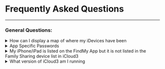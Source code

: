 # Frequently Asked Questions

------

### General Questions:

<details><summary>How can I display a map of where my iDevices have been</summary>
HA provides a Lovelace map card that will show the location track of your iDevices. Refer to the HA Map documentation on setting it up. Add each Person (person.gary) or iDevice (device_tracker.gary_iphone)  you want to track on the Map configuration screen in the Entity field. 
</details>

<details><summary>App Specific Passwords</summary>
App Specific Passwords are not supported by iCloud3. iCloud3 is a program running on a computer, not an app running on an iDevice. It uses web service calls to request the location of the devices in the iCloud's Family Sharing List. Apps running on iDevices use a different access method that is not available by programs.
</details>

<details><summary>My iPhone/iPad is listed on the FindMy App but it is not listed in the Family Sharing device list in iCloud3</summary>
Location sharing is probably not enabled on the iPad:
<br>&emsp;• On the iPhone/iPad, go to <i>Settings App > Privacy and Security > Location Services - Share My Location</i> -  <i>Location Sharing</i> should be enabled.
<br>&emsp;• On the iPhone/iPad, go to <i>FindMy App > Me</i> - The <i>Location</i> field should not be showing "‘Not Sharing Location".
</details>
<details><summary>What version of iCloud3 am I running</summary>
<br><b>HACS Version</b>
<br>HACS displays information about the version of iCloud3 it has downloaded. HACS keeps that version number in it's database to be able to identify when an update is available. 
<br>
<img src="../icloud3_v3_docs/images/version-hacs.png">
<br>
<br><i>This version may or may not be the version of iCloud3 you are running. The only way to know is to look at iCloud3 itself,</i>
<br>
<br><b>Version of iCloud3 that is Running</b>
<br>The version that is running on your system might not be the actual version of iCloud3 that HACS thinks is installed and running. The only way to know is to verify the version in iCloud3 itself.  The following screens highlight the version number running in red. 
<br>&emsp;• On the <i>device_tracker.[devicename]</i> attributes for every device being tracked by iCloud3.
<br>&emsp;• In the <i>Event Log</i> when iCloud3 starts at the beginning and end of the startup process.
<br>&emsp;• In the <i>Event Log</i> when you hover a mouse over the Actions list or when you open the Actions list. 
<br>&emsp;• In the iCloud3 configuration file <i>config./storage/icloud3</i> (admin rights must be enabled)
<br>&emsp;• In the <i>config/icloud3-0.log</i> log file.
<br>
<img src="../icloud3_v3_docs/images/version-running.png">
</details>



